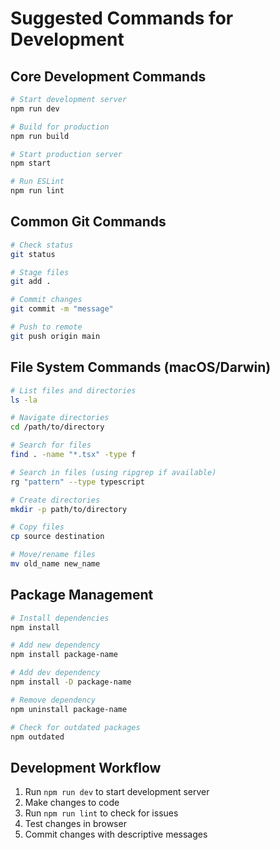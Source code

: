 # Suggested Commands for Development

## Core Development Commands
```bash
# Start development server
npm run dev

# Build for production
npm run build

# Start production server
npm start

# Run ESLint
npm run lint
```

## Common Git Commands
```bash
# Check status
git status

# Stage files
git add .

# Commit changes
git commit -m "message"

# Push to remote
git push origin main
```

## File System Commands (macOS/Darwin)
```bash
# List files and directories
ls -la

# Navigate directories
cd /path/to/directory

# Search for files
find . -name "*.tsx" -type f

# Search in files (using ripgrep if available)
rg "pattern" --type typescript

# Create directories
mkdir -p path/to/directory

# Copy files
cp source destination

# Move/rename files
mv old_name new_name
```

## Package Management
```bash
# Install dependencies
npm install

# Add new dependency
npm install package-name

# Add dev dependency
npm install -D package-name

# Remove dependency
npm uninstall package-name

# Check for outdated packages
npm outdated
```

## Development Workflow
1. Run `npm run dev` to start development server
2. Make changes to code
3. Run `npm run lint` to check for issues
4. Test changes in browser
5. Commit changes with descriptive messages